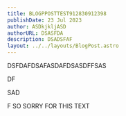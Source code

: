 ```yaml
---
title: BLOGPPOSTTEST912830912398
publishDate: 23 Jul 2023
author: ASDkjkljASD
authorURL: DSASFDA
description: DSADSFAF
layout: ../../layouts/BlogPost.astro
---
```

DSFDAFDSAFASDAFDSASDFFSAS

DF

SAD

F SO SORRY FOR THIS TEXT